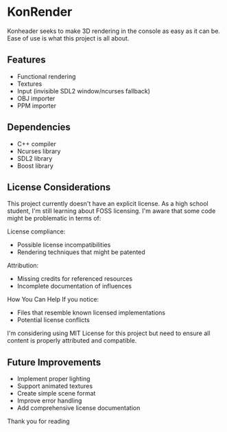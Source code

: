 # KonRender

Konheader seeks to make 3D rendering in the console as easy as it can be.
Ease of use is what this project is all about.

## Features

  - Functional rendering
  - Textures 
  - Input (invisible SDL2 window/ncurses fallback)
  - OBJ importer
  - PPM importer

## Dependencies

  - C++ compiler
  - Ncurses library
  - SDL2 library
  - Boost library
  
## License Considerations
This project currently doesn't have an explicit license. As a high school student, I'm still learning about FOSS licensing. I'm aware that some code might be problematic in terms of:

License compliance:

  - Possible license incompatibilities
  - Rendering techniques that might be patented

Attribution:

  - Missing credits for referenced resources
  - Incomplete documentation of influences

How You Can Help
If you notice:

  - Files that resemble known licensed implementations
  - Potential license conflicts

I'm considering using MIT License for this project but need to ensure all content is properly attributed and compatible.

## Future Improvements

  - Implement proper lighting
  - Support animated textures
  - Create simple scene format
  - Improve error handling
  - Add comprehensive license documentation

Thank you for reading
